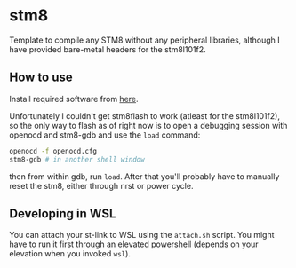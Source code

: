 # stm8

Template to compile any STM8 without any peripheral libraries, although I have provided bare-metal headers for the stm8l101f2.


## How to use

Install required software from [here](https://www.codementor.io/@hbendali/getting-started-with-stm8-development-tools-on-gnu-linux-zu59yo35x).

Unfortunately I couldn't get stm8flash to work (atleast for the stm8l101f2), so the only way to flash as of right now is to open a debugging session with openocd and stm8-gdb and use the `load` command:

``` sh
openocd -f openocd.cfg
stm8-gdb # in another shell window
```

then from within gdb, run `load`. After that you'll probably have to manually reset the stm8, either through nrst or power cycle.

## Developing in WSL

You can attach your st-link to WSL using the `attach.sh` script. You might have to run it 
first through an elevated powershell (depends on your elevation when you invoked `wsl`).
